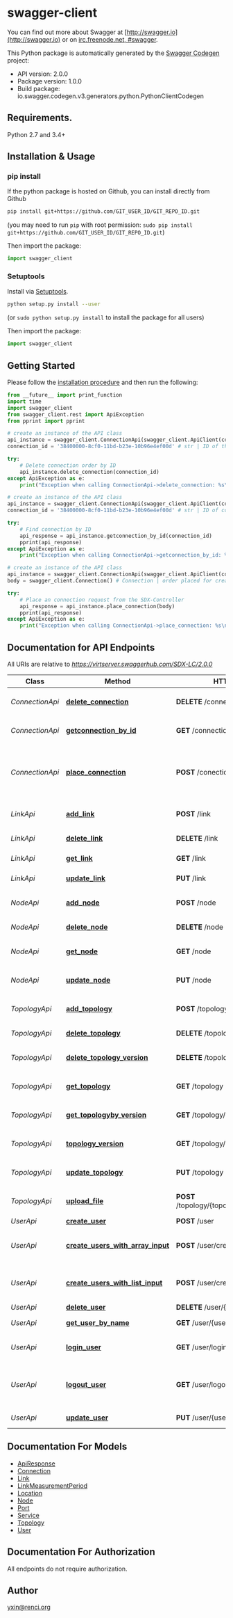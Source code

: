 # swagger-client
You can find out more about Swagger at [http://swagger.io](http://swagger.io) or on [irc.freenode.net, #swagger](http://swagger.io/irc/). 

This Python package is automatically generated by the [Swagger Codegen](https://github.com/swagger-api/swagger-codegen) project:

- API version: 2.0.0
- Package version: 1.0.0
- Build package: io.swagger.codegen.v3.generators.python.PythonClientCodegen

## Requirements.

Python 2.7 and 3.4+

## Installation & Usage
### pip install

If the python package is hosted on Github, you can install directly from Github

```sh
pip install git+https://github.com/GIT_USER_ID/GIT_REPO_ID.git
```
(you may need to run `pip` with root permission: `sudo pip install git+https://github.com/GIT_USER_ID/GIT_REPO_ID.git`)

Then import the package:
```python
import swagger_client 
```

### Setuptools

Install via [Setuptools](http://pypi.python.org/pypi/setuptools).

```sh
python setup.py install --user
```
(or `sudo python setup.py install` to install the package for all users)

Then import the package:
```python
import swagger_client
```

## Getting Started

Please follow the [installation procedure](#installation--usage) and then run the following:

```python
from __future__ import print_function
import time
import swagger_client
from swagger_client.rest import ApiException
from pprint import pprint

# create an instance of the API class
api_instance = swagger_client.ConnectionApi(swagger_client.ApiClient(configuration))
connection_id = '38400000-8cf0-11bd-b23e-10b96e4ef00d' # str | ID of the connection that needs to be deleted

try:
    # Delete connection order by ID
    api_instance.delete_connection(connection_id)
except ApiException as e:
    print("Exception when calling ConnectionApi->delete_connection: %s\n" % e)

# create an instance of the API class
api_instance = swagger_client.ConnectionApi(swagger_client.ApiClient(configuration))
connection_id = '38400000-8cf0-11bd-b23e-10b96e4ef00d' # str | ID of connection that needs to be fetched

try:
    # Find connection by ID
    api_response = api_instance.getconnection_by_id(connection_id)
    pprint(api_response)
except ApiException as e:
    print("Exception when calling ConnectionApi->getconnection_by_id: %s\n" % e)

# create an instance of the API class
api_instance = swagger_client.ConnectionApi(swagger_client.ApiClient(configuration))
body = swagger_client.Connection() # Connection | order placed for creating a connection

try:
    # Place an connection request from the SDX-Controller
    api_response = api_instance.place_connection(body)
    pprint(api_response)
except ApiException as e:
    print("Exception when calling ConnectionApi->place_connection: %s\n" % e)
```

## Documentation for API Endpoints

All URIs are relative to *https://virtserver.swaggerhub.com/SDX-LC/2.0.0*

Class | Method | HTTP request | Description
------------ | ------------- | ------------- | -------------
*ConnectionApi* | [**delete_connection**](docs/ConnectionApi.md#delete_connection) | **DELETE** /connection/{connection_id} | Delete connection order by ID
*ConnectionApi* | [**getconnection_by_id**](docs/ConnectionApi.md#getconnection_by_id) | **GET** /connection/{connection_id} | Find connection by ID
*ConnectionApi* | [**place_connection**](docs/ConnectionApi.md#place_connection) | **POST** /conection | Place an connection request from the SDX-Controller
*LinkApi* | [**add_link**](docs/LinkApi.md#add_link) | **POST** /link | add a new link to the topology
*LinkApi* | [**delete_link**](docs/LinkApi.md#delete_link) | **DELETE** /link | Deletes a link
*LinkApi* | [**get_link**](docs/LinkApi.md#get_link) | **GET** /link | get an existing link
*LinkApi* | [**update_link**](docs/LinkApi.md#update_link) | **PUT** /link | Update an existing link
*NodeApi* | [**add_node**](docs/NodeApi.md#add_node) | **POST** /node | add a new node to the topology
*NodeApi* | [**delete_node**](docs/NodeApi.md#delete_node) | **DELETE** /node | Deletes a node
*NodeApi* | [**get_node**](docs/NodeApi.md#get_node) | **GET** /node | get an existing node
*NodeApi* | [**update_node**](docs/NodeApi.md#update_node) | **PUT** /node | Update an existing node
*TopologyApi* | [**add_topology**](docs/TopologyApi.md#add_topology) | **POST** /topology | Send a new topology to SDX-LC
*TopologyApi* | [**delete_topology**](docs/TopologyApi.md#delete_topology) | **DELETE** /topology | Deletes a topology
*TopologyApi* | [**delete_topology_version**](docs/TopologyApi.md#delete_topology_version) | **DELETE** /topology/{version} | Deletes a topology version
*TopologyApi* | [**get_topology**](docs/TopologyApi.md#get_topology) | **GET** /topology | get an existing topology
*TopologyApi* | [**get_topologyby_version**](docs/TopologyApi.md#get_topologyby_version) | **GET** /topology/{version} | Find topology by version
*TopologyApi* | [**topology_version**](docs/TopologyApi.md#topology_version) | **GET** /topology/version | Finds topology version
*TopologyApi* | [**update_topology**](docs/TopologyApi.md#update_topology) | **PUT** /topology | Update an existing topology
*TopologyApi* | [**upload_file**](docs/TopologyApi.md#upload_file) | **POST** /topology/{topology_id}/uploadImage | uploads an topology image
*UserApi* | [**create_user**](docs/UserApi.md#create_user) | **POST** /user | Create user
*UserApi* | [**create_users_with_array_input**](docs/UserApi.md#create_users_with_array_input) | **POST** /user/createWithArray | Creates list of users with given input array
*UserApi* | [**create_users_with_list_input**](docs/UserApi.md#create_users_with_list_input) | **POST** /user/createWithList | Creates list of users with given input array
*UserApi* | [**delete_user**](docs/UserApi.md#delete_user) | **DELETE** /user/{username} | Delete user
*UserApi* | [**get_user_by_name**](docs/UserApi.md#get_user_by_name) | **GET** /user/{username} | Get user by user name
*UserApi* | [**login_user**](docs/UserApi.md#login_user) | **GET** /user/login | Logs user into the system
*UserApi* | [**logout_user**](docs/UserApi.md#logout_user) | **GET** /user/logout | Logs out current logged in user session
*UserApi* | [**update_user**](docs/UserApi.md#update_user) | **PUT** /user/{username} | Updated user

## Documentation For Models

 - [ApiResponse](docs/ApiResponse.md)
 - [Connection](docs/Connection.md)
 - [Link](docs/Link.md)
 - [LinkMeasurementPeriod](docs/LinkMeasurementPeriod.md)
 - [Location](docs/Location.md)
 - [Node](docs/Node.md)
 - [Port](docs/Port.md)
 - [Service](docs/Service.md)
 - [Topology](docs/Topology.md)
 - [User](docs/User.md)

## Documentation For Authorization

 All endpoints do not require authorization.


## Author

yxin@renci.org
